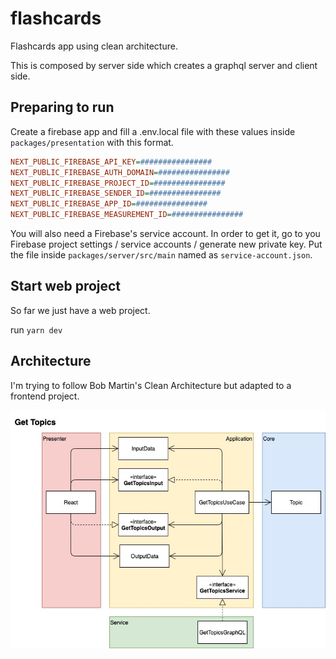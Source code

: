 # flashcards

Flashcards app using clean architecture.

This is composed by server side which creates a graphql server and client side.

## Preparing to run

Create a firebase app and fill a .env.local file with these values inside `packages/presentation` with this format.

```ini
NEXT_PUBLIC_FIREBASE_API_KEY=################
NEXT_PUBLIC_FIREBASE_AUTH_DOMAIN=################
NEXT_PUBLIC_FIREBASE_PROJECT_ID=################
NEXT_PUBLIC_FIREBASE_SENDER_ID=################
NEXT_PUBLIC_FIREBASE_APP_ID=################
NEXT_PUBLIC_FIREBASE_MEASUREMENT_ID=################
```

You will also need a Firebase's service account. In order to get it, go to you Firebase project settings / service accounts / generate new private key. Put the file inside `packages/server/src/main` named as `service-account.json`.

## Start web project

So far we just have a web project.

run `yarn dev`

## Architecture

I'm trying to follow Bob Martin's Clean Architecture but adapted to a frontend project.

![](./architecture.jpeg)
